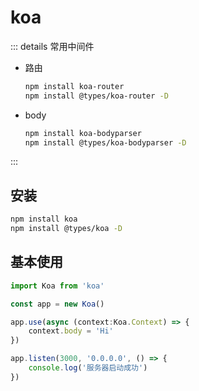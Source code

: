 # koa

::: details 常用中间件

- 路由

    ``` bash
    npm install koa-router
    npm install @types/koa-router -D
    ```

- body

    ``` bash
    npm install koa-bodyparser
    npm install @types/koa-bodyparser -D
    ```


:::

## 安装

``` bash
npm install koa
npm install @types/koa -D
```



## 基本使用

```typescript
import Koa from 'koa'

const app = new Koa()

app.use(async (context:Koa.Context) => {
    context.body = 'Hi'
})

app.listen(3000, '0.0.0.0', () => {
    console.log('服务器启动成功')
})
```
